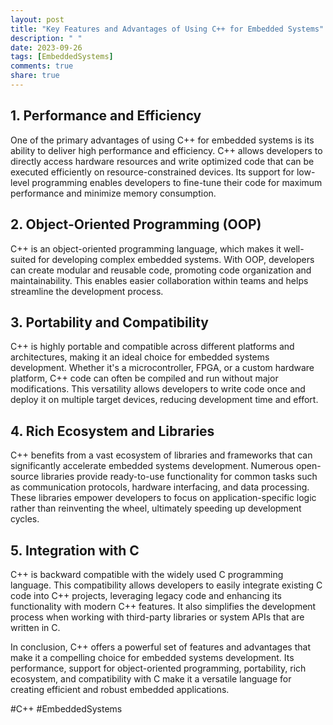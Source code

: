 ```yaml
---
layout: post
title: "Key Features and Advantages of Using C++ for Embedded Systems"
description: " "
date: 2023-09-26
tags: [EmbeddedSystems]
comments: true
share: true
---
```


## 1. Performance and Efficiency

One of the primary advantages of using C++ for embedded systems is its ability to deliver high performance and efficiency. C++ allows developers to directly access hardware resources and write optimized code that can be executed efficiently on resource-constrained devices. Its support for low-level programming enables developers to fine-tune their code for maximum performance and minimize memory consumption.

## 2. Object-Oriented Programming (OOP)

C++ is an object-oriented programming language, which makes it well-suited for developing complex embedded systems. With OOP, developers can create modular and reusable code, promoting code organization and maintainability. This enables easier collaboration within teams and helps streamline the development process.

## 3. Portability and Compatibility

C++ is highly portable and compatible across different platforms and architectures, making it an ideal choice for embedded systems development. Whether it's a microcontroller, FPGA, or a custom hardware platform, C++ code can often be compiled and run without major modifications. This versatility allows developers to write code once and deploy it on multiple target devices, reducing development time and effort.

## 4. Rich Ecosystem and Libraries

C++ benefits from a vast ecosystem of libraries and frameworks that can significantly accelerate embedded systems development. Numerous open-source libraries provide ready-to-use functionality for common tasks such as communication protocols, hardware interfacing, and data processing. These libraries empower developers to focus on application-specific logic rather than reinventing the wheel, ultimately speeding up development cycles.

## 5. Integration with C

C++ is backward compatible with the widely used C programming language. This compatibility allows developers to easily integrate existing C code into C++ projects, leveraging legacy code and enhancing its functionality with modern C++ features. It also simplifies the development process when working with third-party libraries or system APIs that are written in C.

In conclusion, C++ offers a powerful set of features and advantages that make it a compelling choice for embedded systems development. Its performance, support for object-oriented programming, portability, rich ecosystem, and compatibility with C make it a versatile language for creating efficient and robust embedded applications.

#C++ #EmbeddedSystems